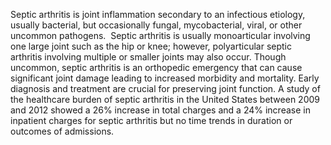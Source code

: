 Septic arthritis is joint inflammation secondary to an infectious etiology, usually bacterial, but occasionally fungal, mycobacterial, viral, or other uncommon pathogens.  Septic arthritis is usually monoarticular involving one large joint such as the hip or knee; however, polyarticular septic arthritis involving multiple or smaller joints may also occur. Though uncommon, septic arthritis is an orthopedic emergency that can cause significant joint damage leading to increased morbidity and mortality. Early diagnosis and treatment are crucial for preserving joint function. A study of the healthcare burden of septic arthritis in the United States between 2009 and 2012 showed a 26% increase in total charges and a 24% increase in inpatient charges for septic arthritis but no time trends in duration or outcomes of admissions.